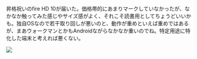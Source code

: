 昇格祝いのfire HD 10が届いた。価格帯的にあまりマークしていなかったが、なかなか触ってみた感じやサイズ感がよく、それこそ読書用としてちょうどいいかも。独自OSなので若干取り回しが悪いのと、動作が重めといえば重めではあるが、まあウォークマンとかもAndroidながらなかなか重いのでね。特定用途に特化した端末と考えれば悪くない。

![](https://photos.apkas.net/medium/202507/20250724-AR500151.webp)
